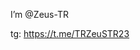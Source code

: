 I’m @Zeus-TR

tg: https://t.me/TRZeuSTR23
<!---
Zeus-TR/Zeus-TR is a ✨ special ✨ repository because its `README.md` (this file) appears on your GitHub profile.
You can click the Preview link to take a look at your changes.
--->
